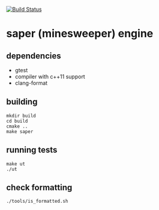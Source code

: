 [![Build Status](https://travis-ci.org/michalkaptur/saper.svg?branch=master)](https://travis-ci.org/michalkaptur/saper)

# saper (minesweeper) engine

## dependencies
  - gtest
  - compiler with c++11 support
  - clang-format

## building
```shell
mkdir build
cd build
cmake ..
make saper
```

## running tests
```shell
make ut
./ut
```

## check formatting
```shell
./tools/is_formatted.sh
```
